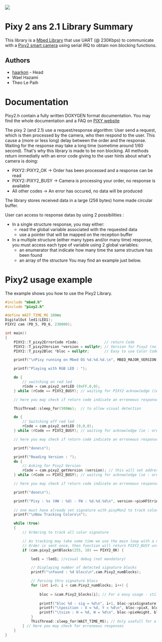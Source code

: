 ![](./resources/official_armmbed_example_badge.png)

# Pixy 2 ans 2.1 Library Summary

This library is a [Mbed Library](https://os.mbed.com/) that use UART (@ 230Kbps) to communicate with a [Pixy2 smart camera](https://pixycam.com/) using serial IRQ to obtain non blocking functions.

## Authors

- [haarkon](https://github.com/haarkon) - Head
- Wael Hazami
- Theo Le Paih

# Documentation

Pixy2.h contain a fully written DOXYGEN format documentation.
You may find the whole documentation and a FAQ on [PIXY website](https://pixycam.com/)

The pixy 2 (and 2.1) use a request/response algorithm: User send a request, which is then processed by the camera, who then respond to the user.
This cause a (more or less long) delay between the order and the response. Waiting for the response may take a long time (sometime around 1/60 second).
That's why this library is made to be non blocking. All methods return immediatly with an error code giving to the user hints about what's camera is doing:
- PIXY2::PIXY2_OK   -> Order has been processed and a response can be read
- PIXY2::PIXY2_BUSY -> Camera is processing your order, no response is available
- All other codes   -> An error has occured, no data will be produced

The library stores received data in a large (256 bytes) home made circular buffer.

User can access to response datas by using 2 possibilities :
- In a single structure response, you may either:
  - read the global variable associated with the requested data
  - use a pointer that will be mapped on the reception buffer
- In a multiple structure (either many types and/or many time) response, you must access each type of variable using 2 global variables:
  - an enumerator that indicate how many time the same structure has been found
  - an array of the structure
You may find an example just below.

# Pixy2 usage example

The example shows you how to use the Pixy2 Library.

 ```c++
 #include "mbed.h"
 #include "pixy2.h"
 
 #define WAIT_TIME_MS 100ms 
 DigitalOut led1(LED1);
 PIXY2 cam (PD_5, PD_6, 230000);
 
 int main()
 {
     PIXY2::T_pixy2ErrorCode rCode;            // return Code
     PIXY2::T_pixy2Version *version = nullptr; // Version for Pixy2 (no allocation needed)
     PIXY2::T_pixy2Bloc *bloc = nullptr;       // Easy to use Color Code Bloc (not mandatory, no allocation needed)
 
     printf("\nPixy running on Mbed OS %d.%d.%d.\n", MBED_MAJOR_VERSION, MBED_MINOR_VERSION, MBED_PATCH_VERSION);
 
     printf("Playing with RGB LED : ");
 
     do {
         // switching on red led
         rCode = cam.pixy2_setLED (0xFF,0,0);
     } while (rCode == PIXY2_BUSY); // waiting for PIXY2 acknowledge (ie : order processed)
 
     // here you may check if return code indicate an erroneous response
 
     ThisThread::sleep_for(500ms);  // to allow visual detection 
 
     do {
         // Switching off red led
         rCode = cam.pixy2_setLED (0,0,0);
     } while (rCode == PIXY2_BUSY); // waiting for acknowledge (ie : order processed)
 
     // here you may check if return code indicate an erroneous response
 
     printf("done\n");
 
     printf("Reading Version : ");
     do {
         // Asking for Pixy2 Version
         rCode = cam.pixy2_getVersion (version); // this will set address of "version" somewhere in the reception buffer
     } while (rCode == PIXY2_BUSY); // waiting for acknowledge (ie : order processed)
 
     // here you may check if return code indicate an erroneous response
 
     printf("done\n");
 
     printf("Pixy : %s (HW : %d) - FW : %d.%d.%d\n", version->pixHFString, version->pixHWVersion, version->pixFWVersionMaj, version->pixFWVersionMin, version->pixFWBuild);
     
     // one must have already set signature with pixyMon2 to track colors
     printf("\nNow Tracking Colors\n");
 
     while (true)
     {
         // Ordering to track all color signature
 
         // As tracking may take some time we use the main loop with a non blocking function to allow other task to be performed while camera is processing the image
         // Order is sent once, then function will return PIXY2_BUSY until color tracking result are made available
         if (cam.pixy2_getBlocks(255, 10) == PIXY2_OK) {
 
             led1 = !led1; //visual debug (not mandatory)
 
             // Displaying number of detected signature blocks
             printf("\nfound : %d blocs\n",cam.Pixy2_numBlocks);
 
             // Parsing thru signature blocs
             for (int i=0; i < cam.Pixy2_numBlocks; i++) {
                 
                 bloc = &cam.Pixy2_blocks[i]; // For a easy usage - still not mandatory - else use cam->Pixy2_blocks[i].<field> instead of bloc-><field> 
                 
                 printf("bloc %d - sig = %d\n", i+1, bloc->pixSignature); // Display block siagnature
                 printf("\tposition : X = %d, Y = %d\n", bloc->pixX, bloc->pixY); // Display block position
                 printf("\tsize : H = %d, W = %d\n", bloc->pixHeight, bloc->pixWidth); // Display block size
             }
             ThisThread::sleep_for(WAIT_TIME_MS); // Only usefull for a printf debug
         } // Here you may check for erroneous responses
     }
 }
``` 
